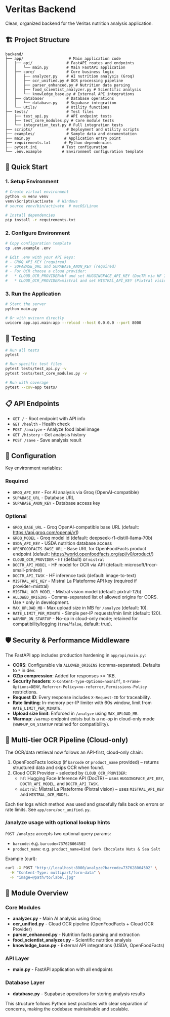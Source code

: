 # Veritas Backend

Clean, organized backend for the Veritas nutrition analysis application.

## 🏗️ Project Structure

```
backend/
├── app/                    # Main application code
│   ├── api/               # FastAPI routes and endpoints
│   │   └── main.py        # Main FastAPI application
│   ├── core/              # Core business logic
│   │   ├── analyzer.py    # AI nutrition analysis (Groq)
│   │   ├── ocr_unified.py # OCR processing pipeline
│   │   ├── parser_enhanced.py # Nutrition data parsing
│   │   ├── food_scientist_analyzer.py # Scientific analysis
│   │   └── knowledge_base.py # External API integrations
│   ├── database/          # Database operations
│   │   └── database.py    # Supabase integration
│   └── utils/             # Utility functions
├── tests/                 # Test files
│   ├── test_api.py        # API endpoint tests
│   ├── test_core_modules.py # Core module tests
│   └── integration_test.py # Full integration tests
├── scripts/               # Deployment and utility scripts
├── examples/              # Sample data and documentation
├── main.py               # Application entry point
├── requirements.txt      # Python dependencies
├── pytest.ini           # Test configuration
└── .env.example         # Environment configuration template
```

## 🚀 Quick Start

### 1. Setup Environment
```bash
# Create virtual environment
python -m venv venv
venv\Scripts\activate  # Windows
# source venv/bin/activate  # macOS/Linux

# Install dependencies
pip install -r requirements.txt
```

### 2. Configure Environment
```bash
# Copy configuration template
cp .env.example .env

# Edit .env with your API keys:
# - GROQ_API_KEY (required)
# - SUPABASE_URL and SUPABASE_ANON_KEY (required)
# - For OCR choose a cloud provider:
#   * CLOUD_OCR_PROVIDER=hf and set HUGGINGFACE_API_KEY (DocTR via HF Inference API), or
#   * CLOUD_OCR_PROVIDER=mistral and set MISTRAL_API_KEY (Pixtral vision via Mistral)
```

### 3. Run the Application
```bash
# Start the server
python main.py

# Or with uvicorn directly
uvicorn app.api.main:app --reload --host 0.0.0.0 --port 8000
```

## 🧪 Testing

```bash
# Run all tests
pytest

# Run specific test files
pytest tests/test_api.py -v
pytest tests/test_core_modules.py -v

# Run with coverage
pytest --cov=app tests/
```

## 📋 API Endpoints

- `GET /` - Root endpoint with API info
- `GET /health` - Health check
- `POST /analyze` - Analyze food label image
- `GET /history` - Get analysis history
- `POST /save` - Save analysis result

## 🔧 Configuration

Key environment variables:

### Required
- `GROQ_API_KEY` - For AI analysis via Groq (OpenAI-compatible)
- `SUPABASE_URL` - Database URL
- `SUPABASE_ANON_KEY` - Database access key

### Optional
- `GROQ_BASE_URL` - Groq OpenAI-compatible base URL (default: https://api.groq.com/openai/v1)
- `GROQ_MODEL` - Groq model id (default: deepseek-r1-distill-llama-70b)
- `USDA_API_KEY` - USDA nutrition database access
- `OPENFOODFACTS_BASE_URL` - Base URL for OpenFoodFacts product endpoint (default: https://world.openfoodfacts.org/api/v0/product/)
- `CLOUD_OCR_PROVIDER` - `hf` (default) or `mistral`
- `DOCTR_API_MODEL` - HF model for OCR via API (default: microsoft/trocr-small-printed)
- `DOCTR_API_TASK` - HF inference task (default: image-to-text)
- `MISTRAL_API_KEY` - Mistral La Plateforme API key (required if provider=mistral)
- `MISTRAL_OCR_MODEL` - Mistral vision model (default: pixtral-12b)
- `ALLOWED_ORIGINS` - Comma-separated list of allowed origins for CORS. Use `*` only in development.
- `MAX_UPLOAD_MB` - Max upload size in MB for `/analyze` (default: 10).
- `RATE_LIMIT_PER_MINUTE` - Simple per-IP requests/min limit (default: 120).
- `WARMUP_ON_STARTUP` - No-op in cloud-only mode; retained for compatibility/logging (`true`/`false`, default: true).

## 🛡️ Security & Performance Middleware

The FastAPI app includes production hardening in `app/api/main.py`:

- **CORS**: Configurable via `ALLOWED_ORIGINS` (comma-separated). Defaults to `*` in dev.
- **GZip compression**: Added for responses >= 1KB.
- **Security headers**: `X-Content-Type-Options=nosniff`, `X-Frame-Options=DENY`, `Referrer-Policy=no-referrer`, `Permissions-Policy` restrictions.
- **Request ID**: Every response includes `X-Request-ID` for traceability.
- **Rate limiting**: In-memory per-IP limiter with 60s window, limit from `RATE_LIMIT_PER_MINUTE`.
- **Upload size limit**: Enforced in `/analyze` using `MAX_UPLOAD_MB`.
- **Warmup**: `/warmup` endpoint exists but is a no-op in cloud-only mode (`WARMUP_ON_STARTUP` retained for compatibility).

## 🧠 Multi-tier OCR Pipeline (Cloud-only)

The OCR/data retrieval now follows an API-first, cloud-only chain:

1. OpenFoodFacts lookup (if `barcode` or `product_name` provided) – returns structured data and skips OCR when found.
2. Cloud OCR Provider – selected by `CLOUD_OCR_PROVIDER`:
   - `hf`: Hugging Face Inference API (DocTR) – uses `HUGGINGFACE_API_KEY`, `DOCTR_API_MODEL`, and `DOCTR_API_TASK`.
   - `mistral`: Mistral La Plateforme (Pixtral vision) – uses `MISTRAL_API_KEY` and `MISTRAL_OCR_MODEL`.

Each tier logs which method was used and gracefully falls back on errors or rate limits. See `app/core/ocr_unified.py`.

### /analyze usage with optional lookup hints

`POST /analyze` accepts two optional query params:

- `barcode`: e.g. `barcode=737628064502`
- `product_name`: e.g. `product_name=Kind Dark Chocolate Nuts & Sea Salt`

Example (curl):

```bash
curl -X POST "http://localhost:8000/analyze?barcode=737628064502" \
  -H "Content-Type: multipart/form-data" \
  -F "image=@path/to/label.jpg"
```

## 📁 Module Overview

### Core Modules
- **analyzer.py** - Main AI analysis using Groq
- **ocr_unified.py** - Cloud OCR pipeline (OpenFoodFacts + Cloud OCR Provider)
- **parser_enhanced.py** - Nutrition facts parsing and extraction
- **food_scientist_analyzer.py** - Scientific nutrition analysis
- **knowledge_base.py** - External API integrations (USDA, OpenFoodFacts)

### API Layer
- **main.py** - FastAPI application with all endpoints

### Database Layer
- **database.py** - Supabase operations for storing analysis results

This structure follows Python best practices with clear separation of concerns, making the codebase maintainable and scalable.

